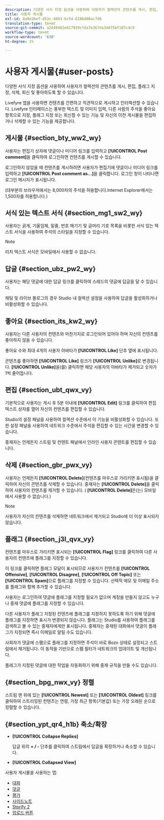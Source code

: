 ```yaml
---
description: 다양한 서식 지정 옵션을 사용하여 사용자가 컬렉션의 콘텐츠를 게시, 편집, 플래그 지정, 삭제, 회신 및 좋아하도록 할 수 있습니다.
title: 사용자 게시물
exl-id: 8a9e2bef-d53c-4693-bc54-6186d08ac7d0
translation-type: tm+mt
source-git-commit: a2449482e617939cfda7e367da34875bf187c4c9
workflow-type: tm+mt
source-wordcount: '630'
ht-degree: 1%

---
```


# 사용자 게시물{#user-posts}

다양한 서식 지정 옵션을 사용하여 사용자가 컬렉션의 콘텐츠를 게시, 편집, 플래그 지정, 삭제, 회신 및 좋아하도록 할 수 있습니다.

Livefyre 앱을 사용하면 컨텐츠를 간편하고 직관적으로 게시하고 인터랙션할 수 있습니다. Livefyre 인터페이스는 풍부한 텍스트 및 이미지 입력, 다른 사람의 주석을 좋아요 항목으로 지정, 플래그 지정 또는 회신할 수 있는 기능 및 자신의 이전 게시물을 편집하거나 삭제할 수 있는 기능을 제공합니다.

## 게시물 {#section_bty_ww2_wy}

사용자는 편집기 상자에 댓글이나 미디어 링크를 입력하고 **[!UICONTROL Post comment]**&#x200B;을 클릭하여 로그인하면 컨텐츠를 게시할 수 있습니다.

로그인하지 않았을 때 컨텐츠를 게시하려면 사용자가 편집기에 댓글이나 미디어 링크를 입력하고 **[!UICONTROL Post comment as…]**&#x200B;을 클릭합니다. 로그인 창이 나타나면 로그인 메시지가 표시됩니다.

(대부분의 브라우저에서는 8,000자의 주석을 허용합니다.Internet Explorer에서는 1,500자를 허용합니다.)

## 서식 있는 텍스트 서식 {#section_mg1_sw2_wy}

사용자는 굵게, 기울임체, 밑줄, 번호 매기기 및 글머리 기호 목록을 비롯한 서식 있는 텍스트 서식을 사용하여 주석의 스타일을 지정할 수 있습니다.

>[!NOTE]
>
>리치 텍스트 서식은 모바일에서 사용할 수 없습니다.

## 답글 {#section_ubz_pw2_wy}

사용자는 해당 댓글에 대한 답글 링크를 클릭하여 스레드의 댓글에 답글을 달 수 있습니다.

채팅 및 라이브 블로그의 경우 Studio 내 컬렉션 설정을 사용하여 답글을 활성화하거나 비활성화할 수 있습니다.

## 좋아요 {#section_its_kw2_wy}

사용자는 다른 사용자의 컨텐츠와 마찬가지로 로그인되어 있어야 하며 자신의 컨텐츠를 좋아하지 않을 수 있습니다.

좋아요 수와 최대 4개의 사용자 아바타가 **[!UICONTROL Like]** 단추 옆에 표시됩니다.

콘텐츠를 좋아하면 **[!UICONTROL Like]** 링크가 **[!UICONTROL Unlike]**&#x200B;로 변경됩니다. **[!UICONTROL Unlike]**&#x200B;을(를) 클릭하면 해당 사용자의 아바타가 제거되고 숫자가 1씩 줄어듭니다.

## 편집 {#section_ubt_qwx_vy}

기본적으로 사용자는 게시 후 5분 이내에 **[!UICONTROL Edit]** 링크를 클릭하여 편집 텍스트 상자를 열어 자신의 컨텐츠를 편집할 수 있습니다.

Studio의 설정 패널을 사용하여 컬렉션 수준에서 이 기능을 비활성화할 수 있습니다. 또한 설정 패널을 사용하여 네트워크 수준에서 주석을 편집할 수 있는 시간을 변경할 수 있습니다.

중재자는 언제든지 스트림 및 컨텐트 패널에서 인라인 사용자 콘텐트를 편집할 수 있습니다.

## 삭제 {#section_gbr_pwx_vy}

사용자는 언제든지 **[!UICONTROL Delete]**(컨텐츠를 마우스로 가리키면 표시됨)을 클릭하여 자신의 콘텐츠를 삭제할 수 있습니다. 중재자는 **[!UICONTROL Delete]**&#x200B;을 클릭하여 사용자의 컨텐츠를 제거할 수 있습니다. ( **[!UICONTROL Delete]**&#x200B;은(는) 모바일에서 사용할 수 없습니다.)

>[!NOTE]
>
>사용자가 자신의 컨텐츠를 삭제하면 네트워크에서 제거되고 Studio에 더 이상 표시되지 않습니다.

## 플래그 {#section_j3l_qvx_vy}

컨텐츠를 마우스로 가리키면 표시되는 **[!UICONTROL Flag]** 링크를 클릭하여 다른 사용자의 컨텐츠에 플래그를 지정할 수 있습니다.

이 링크를 클릭하면 플래그 모달이 표시되므로 사용자가 컨텐츠를 **[!UICONTROL Offensive]**, **[!UICONTROL Disagree]**, **[!UICONTROL Off Topic]** 또는 **[!UICONTROL Spam]**&#x200B;으로 플래그를 지정할 수 있습니다. 선택적 메모 및 이메일 주소를 플래그와 함께 추가할 수 있습니다.

사용자는 로그인하여 댓글에 플래그를 지정할 필요가 없으며 계정을 만들지 않고도 누구나 중재 댓글에 플래그를 지정할 수 있습니다.

다른 사용자가 플래그 지정된 컨텐츠에 플래그를 지정하지 못하도록 하기 위해 댓글에 플래그를 지정하면 표시가 변경되지 않습니다. 플래그는 Studio를 사용하여 플래그를 검색하고 볼 수 있는 중재자에게만 표시됩니다. 중재자는 중재된 대화에서 댓글이 플래그가 지정되면 즉시 이메일로 알릴 수도 있습니다.

사회자가 댓글에 스팸으로 플래그를 지정하면 주석이 바로 Bozo 상태로 설정되고 스트림에서 제거됩니다. 이 동작을 기반으로 스팸 필터가 네트워크의 업데이트 및 개선됩니다.

플래그가 지정된 댓글에 대한 작업을 자동화하기 위해 중재 규칙을 만들 수도 있습니다.

## {#section_bpg_nwx_vy} 정렬

스트림 맨 위에 있는 **[!UICONTROL Newest]** 또는 **[!UICONTROL Oldest]** 링크를 클릭하여 스트리밍된 컨텐츠는 연령, 가장 최근 항목(기본값) 또는 가장 오래된 순으로 정렬할 수 있습니다.

## {#section_ypt_qr4_h1b} 축소/확장

* **[!UICONTROL Collapse Replies]**

   답글 위의 **+ / -** 단추를 클릭하여 스트림에서 답글을 확장하거나 축소할 수 있습니다.

* **[!UICONTROL Collapsed View]**



사용자 게시물을 사용하는 앱:

* [대화](/help/using/c-about-apps/c-chat-app/c-chat-app.md#c_chat_app)
* [댓글](/help/using/c-about-apps/c-comments/c-comments.md)
* [평가](/help/using/c-about-apps/c-reviews-app/c-reviews-app.md#c_reviews_app)
* [사이드노트](/help/using/c-about-apps/c-sidenotes-app/c-sidenotes-app.md#c_sidenotes_app)
* [Storify 2](/help/using/c-about-apps/c-storify2/c-storify2.md#c_storify2)
* [업로드 버튼](/help/using/c-about-apps/c-upload-button-app/c-upload-button-app.md#c_upload_button_app)
